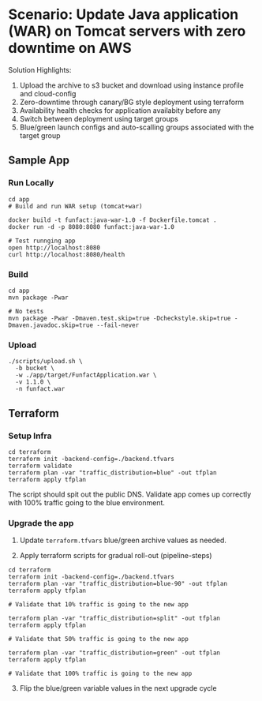 # Scenario: Update Java application (WAR) on Tomcat servers with zero downtime on AWS
Solution Highlights:
1. Upload the archive to s3 bucket and download using instance profile and cloud-config
2. Zero-downtime through canary/BG style deployment using terraform
3. Availability health checks for application availabity before any 
4. Switch between deployment using target groups
5. Blue/green launch configs and auto-scalling groups associated with the target group


## Sample App
### Run Locally
```
cd app
# Build and run WAR setup (tomcat+war)

docker build -t funfact:java-war-1.0 -f Dockerfile.tomcat .
docker run -d -p 8080:8080 funfact:java-war-1.0

# Test runnging app
open http://localhost:8080
curl http://localhost:8080/health
```

### Build
```
cd app
mvn package -Pwar

# No tests
mvn package -Pwar -Dmaven.test.skip=true -Dcheckstyle.skip=true -Dmaven.javadoc.skip=true --fail-never
```

### Upload
```
./scripts/upload.sh \
  -b bucket \
  -w ./app/target/FunfactApplication.war \
  -v 1.1.0 \
  -n funfact.war
```

## Terraform
### Setup Infra
```
cd terraform
terraform init -backend-config=./backend.tfvars
terraform validate
terraform plan -var "traffic_distribution=blue" -out tfplan
terraform apply tfplan
```
The script should spit out the public DNS. Validate app comes up correctly with 100% traffic going to the blue environment.

### Upgrade the app
1. Update `terraform.tfvars` blue/green archive values as needed.

2. Apply terraform scripts for gradual roll-out (pipeline-steps)
```
cd terraform
terraform init -backend-config=./backend.tfvars
terraform plan -var "traffic_distribution=blue-90" -out tfplan
terraform apply tfplan

# Validate that 10% traffic is going to the new app

terraform plan -var "traffic_distribution=split" -out tfplan
terraform apply tfplan

# Validate that 50% traffic is going to the new app

terraform plan -var "traffic_distribution=green" -out tfplan
terraform apply tfplan

# Validate that 100% traffic is going to the new app
```

3. Flip the blue/green variable values in the next upgrade cycle


